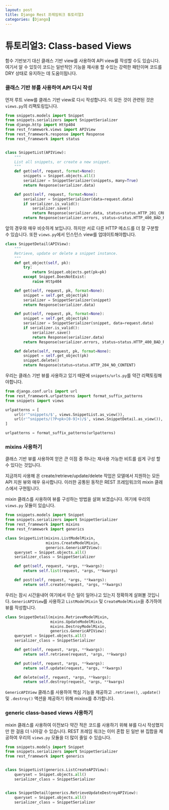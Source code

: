 ```yaml
---
layout: post
title: Django Rest 프레임워크 튜토리얼3
categories: [Django]
---
```

# 튜토리얼3: Class-based Views

함수 기반보기 대신 클래스 기반 view를 사용하여 API view를 작성할 수도 있습니다. 여기서 알 수 있듯이 코드는 일반적인 기능을 재사용 할 수있는 강력한 패턴이며 코드를 DRY 상태로 유지하는 데 도움이됩니다.

### 클래스 기반 뷰를 사용하여 API 다시 작성

먼저 루트 view를 클래스 기반 view로 다시 작성합니다. 이 모든 것이 관련된 것은 `views.py`의 리팩토링입니다.

```python
from snippets.models import Snippet
from snippets.serializers import SnippetSerializer
from django.http import Http404
from rest_framework.views import APIView
from rest_framework.response import Response
from rest_framework import status


class SnippetList(APIView):
    """
    List all snippets, or create a new snippet.
    """
    def get(self, request, format=None):
        snippets = Snippet.objects.all()
        serializer = SnippetSerializer(snippets, many=True)
        return Response(serializer.data)

    def post(self, request, format=None):
        serializer = SnippetSerializer(data=request.data)
        if serializer.is_valid():
            serializer.save()
            return Response(serializer.data, status=status.HTTP_201_CREATED)
        return Response(serializer.errors, status=status.HTTP_400_BAD_REQUEST)
```

앞의 경우와 매우 비슷하게 보입니다. 하지만 서로 다른 HTTP 메소드를 더 잘 구분할 수 있습니다. 또한 `views.py`에서 인스턴스 view를 업데이트해야합니다.

```python
class SnippetDetail(APIView):
    """
    Retrieve, update or delete a snippet instance.
    """
    def get_object(self, pk):
        try:
            return Snippet.objects.get(pk=pk)
        except Snippet.DoesNotExist:
            raise Http404

    def get(self, request, pk, format=None):
        snippet = self.get_object(pk)
        serializer = SnippetSerializer(snippet)
        return Response(serializer.data)

    def put(self, request, pk, format=None):
        snippet = self.get_object(pk)
        serializer = SnippetSerializer(snippet, data=request.data)
        if serializer.is_valid():
            serializer.save()
            return Response(serializer.data)
        return Response(serializer.errors, status=status.HTTP_400_BAD_REQUEST)

    def delete(self, request, pk, format=None):
        snippet = self.get_object(pk)
        snippet.delete()
        return Response(status=status.HTTP_204_NO_CONTENT)
```

우리는 클래스 기반 뷰를 사용하고 있기 때문에 `snippets/urls.py`를 약간 리팩토링해야합니다.

```python
from django.conf.urls import url
from rest_framework.urlpatterns import format_suffix_patterns
from snippets import views

urlpatterns = [
    url(r'^snippets/$', views.SnippetList.as_view()),
    url(r'^snippets/(?P<pk>[0-9]+)/$', views.SnippetDetail.as_view()),
]

urlpatterns = format_suffix_patterns(urlpatterns)
```

### mixins 사용하기

클래스 기반 뷰를 사용하여 얻은 큰 이점 중 하나는 재사용 가능한 비트를 쉽게 구성 할 수 있다는 것입니다.

지금까지 사용해 온 create/retrieve/update/delete 작업은 모델에서 지원하는 모든 API 지원 뷰와 매우 유사합니다. 이러한 공통된 동작은 REST 프레임워크의 mixin 클래스에서 구현됩니다.

mixin 클래스를 사용하여 뷰를 구성하는 방법을 살펴 보겠습니다. 여기에 우리의 `views.py` 모듈이 있습니다.

```python
from snippets.models import Snippet
from snippets.serializers import SnippetSerializer
from rest_framework import mixins
from rest_framework import generics

class SnippetList(mixins.ListModelMixin,
                  mixins.CreateModelMixin,
                  generics.GenericAPIView):
    queryset = Snippet.objects.all()
    serializer_class = SnippetSerializer

    def get(self, request, *args, **kwargs):
        return self.list(request, *args, **kwargs)

    def post(self, request, *args, **kwargs):
        return self.create(request, *args, **kwargs)
```

우리는 잠시 시간을내어 여기에서 무슨 일이 일어나고 있는지 정확하게 살펴볼 것입니다. `GenericAPIView`를 사용하고 `ListModelMixin` 및 `CreateModelMixin`을 추가하여 뷰를 작성합니다.

```python
class SnippetDetail(mixins.RetrieveModelMixin,
                    mixins.UpdateModelMixin,
                    mixins.DestroyModelMixin,
                    generics.GenericAPIView):
    queryset = Snippet.objects.all()
    serializer_class = SnippetSerializer

    def get(self, request, *args, **kwargs):
        return self.retrieve(request, *args, **kwargs)

    def put(self, request, *args, **kwargs):
        return self.update(request, *args, **kwargs)

    def delete(self, request, *args, **kwargs):
        return self.destroy(request, *args, **kwargs)
```

`GenericAPIView` 클래스를 사용하여 핵심 기능을 제공하고 `.retrieve()`, `.update()` 및 `.destroy()` 액션을 제공하기 위해 mixins를 추가합니다.

### generic class-based views 사용하기

mixin 클래스를 사용하여 이전보다 약간 적은 코드를 사용하기 위해 뷰를 다시 작성했지만 한 걸음 더 나아갈 수 있습니다. REST 프레임 워크는 이미 혼합 된 일반 뷰 집합을 제공하여 우리의 `views.py` 모듈을 더 많이 줄일 수 있습니다.

```python
from snippets.models import Snippet
from snippets.serializers import SnippetSerializer
from rest_framework import generics


class SnippetList(generics.ListCreateAPIView):
    queryset = Snippet.objects.all()
    serializer_class = SnippetSerializer


class SnippetDetail(generics.RetrieveUpdateDestroyAPIView):
    queryset = Snippet.objects.all()
    serializer_class = SnippetSerializer
```